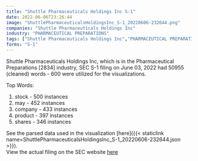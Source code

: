 ```yaml
---
title: "Shuttle Pharmaceuticals Holdings Inc S-1"
date: 2022-06-06T23:26:44
image: "ShuttlePharmaceuticalsHoldingsInc_S-1_20220606-232644.png"
companies: "Shuttle Pharmaceuticals Holdings Inc"
industry: "PHARMACEUTICAL PREPARATIONS"
tags: ["Shuttle Pharmaceuticals Holdings Inc","PHARMACEUTICAL PREPARATIONS","06-03-2022","S-1"]
forms: "S-1"
---
```

Shuttle Pharmaceuticals Holdings Inc, which is in the Pharmaceutical Preparations [2834] industry, SEC S-1 filing on June 03, 2022 had 50955 (cleaned) words - 600 were utilized for the visualizations.

Top Words:
1. stock - 500 instances
2. may - 452 instances
3. company - 433 instances
4. product - 397 instances
5. shares - 346 instances


See the parsed data used in the visualization [here]({{< staticlink name=ShuttlePharmaceuticalsHoldingsInc_S-1_20220606-232644.json >}}).  
View the actual filing on the SEC website [here](https://www.sec.gov/Archives/edgar/data/1757499/0001493152-22-015884.txt)